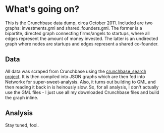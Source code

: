 # What's going on?
This is the Crunchbase data dump, circa October 2011. Included are two graphs: investments.gml and shared_founders.gml. The former is a bipartite, directed graph connecting firms/angels to startups, where all edges represent the amount of money invested. The latter is an undirected graph where nodes are startups and edges represent a shared co-founder.

## Data
All data was scraped from Crunchbase using the
[crunchbase_search project](https://github.com/dbasch/crunchbase_search). It is then compiled into JSON graphs which are then fed into Networkx for super-sweet-analysis. Also, it turns out building to GML and then reading it back in is heinously slow. So, for all analysis, I don't actually use the GML files - I just use all my downloaded Crunchbase files and build the graph inline.

## Analysis
Stay tuned, fool.
